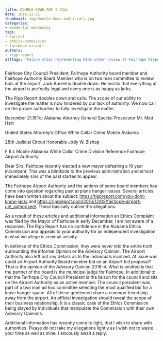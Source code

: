 ```yaml
---
title: DOUBLE DOWN AND I CALL
date: 2016-12-21
thumbnail: img/double-down-and-i-call.jpg
categories:
- wonderful-wednesday
tags:
- burrell
- ethics-commission
- fairhope-airport
authors:
- ripp-report
alttags: "Casino chips representing bids under review at Fairhope Airport, amid claims of legality and investigation calls"
---
```

Fairhope City Council President, Fairhope Authority board member and Fairhope Authority Board Member who is on two man committee to review bids at the airport, Jack Burrell is double down. He insists that everything at the airport is perfectly legal and every one is as happy as larks.

The Ripp Report doubles down and calls. The scope of our ability to investigate the matter is now hindered by our lack of authority. We now call on the proper authorities to fully investigate the matter.

December 21,16To: Alabama Attorney General Special Prosecutor Mr. Matt Hart

United States Attorney’s Office White Collar Crime Mobile Alabama

28th Judicial Circuit Honorable Jody W. Bishop

F.B.I. Mobile Alabama White Collar Crime Division Reference Fairhope Airport Authority

Dear Sirs; Fairhope recently elected a new mayor defeating a 16 year incumbent. This was a blindside to the previous administration and almost immediately sins of the past started to appear.

The Fairhope Airport Authority and the actions of some board members has come into question regarding past airplane hanger leases. Several articles have been written about the subject: https://rippreport.com/you-dont-know-jack/ and https://rippreport.com/2016/12/02/fairhope-airport-un\_authorized/. These basically outline the allegations.

As a result of these articles and additional information an Ethics Complaint was filed by the Mayor of Fairhope in early December, I am not aware of a response. The Ripp Report has no confidence in the Alabama Ethics Commission and appeals to your authority for an independent investigation in what we allege is criminal activity.

In defense of the Ethics Commission, they were never told the entire truth surrounding the informal Opinion or the Advisory Opinion. The Airport Authority also left out any details as to the individuals involved. At issue was could an Airport Authority Board member bid on an Airport bid proposal? That is the opinion of the Advisory Opinion 2016-4. What is omitted is that the partner of the board is the municipal judge for Fairhope. In additional to that the Fairhope City Council President is the liaison for the council and sits on the Airport Authority as an active member. The council president was part of a two man ad hoc committee selecting the most qualified bid for a lease hanger space. All of these gentlemen share a common friendship away from the airport. An official investigation should reveal the scope of their business relationship. It is a classic case of the Ethics Commission being played by individuals that manipulate the Commission with their own Advisory Opinions.

Additional information has recently come to light, that I wish to share with authorities. Please do not take my allegations lightly as I wish not to waste your time as well as mine, I anxiously await a reply.
